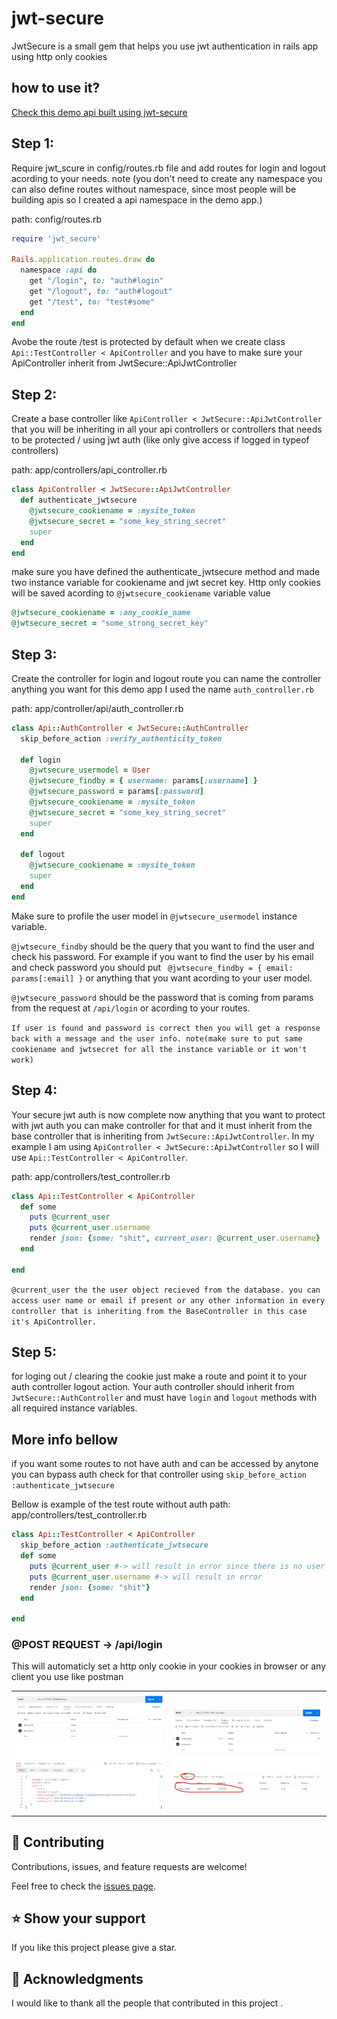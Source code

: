 
# jwt-secure

JwtSecure is a small gem that helps you use jwt authentication in rails app using http only cookies



## how to use it?
[Check this demo api built using jwt-secure](https://github.com/0xMALVEE/jwt-secure/tree/main/demo-rails-api)

## Step 1:
 Require jwt_scure in config/routes.rb file and add routes for login and logout acording to your needs. note (you don't need to create any namespace you can also define routes without namespace, since most people will be building apis so I created a api namespace in the demo app.)

path: config/routes.rb
```ruby
require 'jwt_secure'

Rails.application.routes.draw do
  namespace :api do
    get "/login", to: "auth#login"
    get "/logout", to: "auth#logout"
    get "/test", to: "test#some" 
  end
end

```

Avobe the route /test is protected by default when we create class `Api::TestController < ApiController` and you have to make sure your ApiController inherit from JwtSecure::ApiJwtController
## Step 2:
Create a base controller like `ApiController < JwtSecure::ApiJwtController` that you will be inheriting in all your api controllers or controllers that needs to be protected / using jwt auth (like only give access if logged in typeof controllers)

path: app/controllers/api_controller.rb
```ruby
class ApiController < JwtSecure::ApiJwtController
  def authenticate_jwtsecure
    @jwtsecure_cookiename = :mysite_token
    @jwtsecure_secret = "some_key_string_secret"
    super
  end
end
```

make sure you have defined the authenticate_jwtsecure method and made two instance variable for cookiename and jwt secret key. Http only cookies will be saved acording to `@jwtsecure_cookiename` variable value

```ruby
@jwtsecure_cookiename = :any_cookie_name 
@jwtsecure_secret = "some_strong_secret_key"
```

## Step 3:
 Create the controller for login and logout route you can name the controller anything you want for this demo app I used the name `auth_controller.rb`

path: app/controller/api/auth_controller.rb
```ruby
class Api::AuthController < JwtSecure::AuthController
  skip_before_action :verify_authenticity_token

  def login
    @jwtsecure_usermodel = User
    @jwtsecure_findby = { username: params[:username] }
    @jwtsecure_password = params[:password]
    @jwtsecure_cookiename = :mysite_token
    @jwtsecure_secret = "some_key_string_secret"
    super
  end

  def logout
    @jwtsecure_cookiename = :mysite_token
    super
  end  
end
```
Make sure to profile the user model in `@jwtsecure_usermodel` instance variable. 

`@jwtsecure_findby` should be the query that you want to find the user and check his password. For example if you want to find the user by his email and check password you should put ` @jwtsecure_findby = { email: params[:email] }` or anything that you want acording to your user model. 

`@jwtsecure_password` should be the password that is coming from params from the request at `/api/login` or acording to your routes.

`If user is found and password is correct then you will get a response back with a message and the user info. note(make sure to put same cookiename and jwtsecret for all the instance variable or it won't work)`

## Step 4:
 Your secure jwt auth is now  complete now anything that you want to protect with  jwt auth you can make controller for that and it must inherit from the base controller  that is inheriting from `JwtSecure::ApiJwtController`. In my example I am using `ApiController < JwtSecure::ApiJwtController` so I will use `Api::TestController < ApiController`. 

path: app/controllers/test_controller.rb
```ruby
class Api::TestController < ApiController 
  def some
    puts @current_user
    puts @current_user.username
    render json: {some: "shit", current_user: @current_user.username}
  end

end
```
`@current_user the the user object recieved from the database. you can access user name or email if present or any other information in every controller that is inheriting from the BaseController in this case it's ApiController.`

## Step 5:
 for loging out / clearing the cookie just make a route and point it to your auth controller logout action. Your auth controller should inherit from `JwtSecure::AuthController` and must have `login` and `logout` methods with all required instance variables.

## More info bellow

if you want some routes to not have auth and can be accessed by anytone you can bypass auth check for that controller using `skip_before_action :authenticate_jwtsecure`

Bellow is example of the test route without auth 
path: app/controllers/test_controller.rb
```ruby
class Api::TestController < ApiController 
  skip_before_action :authenticate_jwtsecure
  def some
    puts @current_user #-> will result in error since there is no user cuz route is a open route
    puts @current_user.username #-> will result in error
    render json: {some: "shit"}
  end

end
```

### @POST REQUEST -> /api/login
This will automaticly set a http only cookie in your cookies in browser or any client you use like postman
<table>
  <tr>
    <td>
      <img src="https://raw.githubusercontent.com/0xMALVEE/jwt-secure/main/demo-rails-api/demo-images/POST_LOGIN.png" alt="POST_LOGIN">
    </td>
    <td>
      <img src="https://raw.githubusercontent.com/0xMALVEE/jwt-secure/main/demo-rails-api/demo-images/POST_LOGIN_COOKIE.png" alt="POST_LOGIN_COOKIE">
    </td>
  </tr>
</table>



<!-- CONTRIBUTING -->

## 🤝 Contributing <a name="contributing"></a>

Contributions, issues, and feature requests are welcome!

Feel free to check the [issues page](https://github.com/0xMALVEE/jwt-secure/issues).

<!-- SUPPORT -->

## ⭐️ Show your support <a name="support"></a>


If you like this project please give a star. 

<!-- ACKNOWLEDGEMENTS -->

## 🙏 Acknowledgments <a name="acknowledgements"></a>



I would like to thank all the people that contributed in this project .
